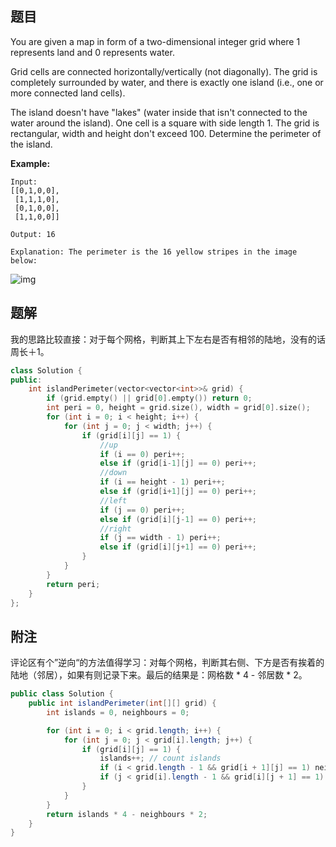 ## 题目

You are given a map in form of a two-dimensional integer grid where 1 represents land and 0 represents water.

Grid cells are connected horizontally/vertically (not diagonally). The grid is completely surrounded by water, and there is exactly one island (i.e., one or more connected land cells).

The island doesn't have "lakes" (water inside that isn't connected to the water around the island). One cell is a square with side length 1. The grid is rectangular, width and height don't exceed 100. Determine the perimeter of the island.

 

**Example:**

```
Input:
[[0,1,0,0],
 [1,1,1,0],
 [0,1,0,0],
 [1,1,0,0]]

Output: 16

Explanation: The perimeter is the 16 yellow stripes in the image below:
```

![img](https://assets.leetcode.com/uploads/2018/10/12/island.png)



## 题解

我的思路比较直接：对于每个网格，判断其上下左右是否有相邻的陆地，没有的话周长＋1。

```c++
class Solution {
public:
    int islandPerimeter(vector<vector<int>>& grid) {
        if (grid.empty() || grid[0].empty()) return 0;
        int peri = 0, height = grid.size(), width = grid[0].size();
        for (int i = 0; i < height; i++) {
            for (int j = 0; j < width; j++) {
                if (grid[i][j] == 1) {
                    //up
                    if (i == 0) peri++;
                    else if (grid[i-1][j] == 0) peri++;
                    //down
                    if (i == height - 1) peri++;
                    else if (grid[i+1][j] == 0) peri++;
                    //left
                    if (j == 0) peri++;
                    else if (grid[i][j-1] == 0) peri++;
                    //right
                    if (j == width - 1) peri++;
                    else if (grid[i][j+1] == 0) peri++;
                }
            }
        }
        return peri;
    }
};
```



## 附注

评论区有个”逆向“的方法值得学习：对每个网格，判断其右侧、下方是否有挨着的陆地（邻居），如果有则记录下来。最后的结果是：网格数 * 4 - 邻居数 * 2。

```java
public class Solution {
    public int islandPerimeter(int[][] grid) {
        int islands = 0, neighbours = 0;

        for (int i = 0; i < grid.length; i++) {
            for (int j = 0; j < grid[i].length; j++) {
                if (grid[i][j] == 1) {
                    islands++; // count islands
                    if (i < grid.length - 1 && grid[i + 1][j] == 1) neighbours++; // count down neighbours
                    if (j < grid[i].length - 1 && grid[i][j + 1] == 1) neighbours++; // count right neighbours
                }
            }
        }
        return islands * 4 - neighbours * 2;
    }
}
```


